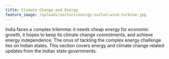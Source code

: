 ```yaml
---
title: Climate Change and Energy
feature_image: /uploads/sectors/energy-suzlon-wind-turbine.jpg
---
```


India faces a complex trilemma: it needs cheap energy for economic growth, it hopes to keep its climate change commitments, and achieve energy independence. The onus of tackling the complex energy challenge lies on Indian states. This section covers energy and climate change related updates from the Indian state governments.
